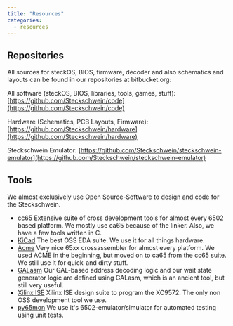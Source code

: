 ```yaml
---
title: "Resources"
categories:
  - resources
---
```


## Repositories

All sources for steckOS, BIOS, firmware, decoder and also schematics and layouts can be found in our repositories at bitbucket.org:


All software (steckOS, BIOS, libraries, tools, games, stuff): 
[https://github.com/Steckschwein/code](https://github.com/Steckschwein/code)

Hardware (Schematics, PCB Layouts, Firmware): 
[https://github.com/Steckschwein/hardware](https://github.com/Steckschwein/hardware)

Steckschwein Emulator: 
[https://github.com/Steckschwein/steckschwein-emulator](https://github.com/Steckschwein/steckschwein-emulator)

## Tools

We almost exclusively use Open Source-Software to design and code for the Steckschwein.

- [cc65](http://cc65.github.io/cc65/) Extensive suite of cross development tools for almost every 6502 based platform. We mostly use ca65 because of the linker. Also, we have a few tools written in C.
- [KiCad](https://www.kicad.org/) The best OSS EDA suite. We use it for all things hardware.
- [Acme](https://sourceforge.net/projects/acme-crossass/) Very nice 65xx crossassembler for almost every platform. We used ACME in the beginning, but moved on to ca65 from the cc65 suite. We still use it for quick-and dirty stuff.
- [GALasm](https://github.com/daveho/GALasm) Our GAL-based address decoding logic and our wait state generator logic are defined using GALasm, which is an ancient tool, but still very useful.
- [Xilinx ISE](https://www.xilinx.com/products/design-tools/ise-design-suite.html) Xilinx ISE design suite to program the XC9572. The only non OSS development tool we use.
- [py65mon](https://github.com/mnaberez/py65) We use it's 6502-emulator/simulator for automated testing using unit tests.
